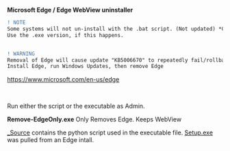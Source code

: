 **Microsoft Edge / Edge WebView uninstaller**

```diff
! NOTE
Some systems will not un-install with the .bat script. (Not updated) *Chrome version only
Use the .exe version, if this happens.


! WARNING
Removal of Edge will cause update "KB5006670" to repeatedly fail/rollback.
Install Edge, run Windows Updates, then remove Edge
```
https://www.microsoft.com/en-us/edge

<br>  

Run either the script or the executable as Admin.  

**Remove-EdgeOnly.exe**  Only Removes Edge. Keeps WebView

[_Source](https://github.com/ShadowWhisperer/Remove-MS-Edge/tree/main/_Source) contains the python script used in the executable file. [Setup.exe](https://www.virustotal.com/gui/file/4963532e63884a66ecee0386475ee423ae7f7af8a6c6d160cf1237d085adf05e) was pulled from an Edge intall.
